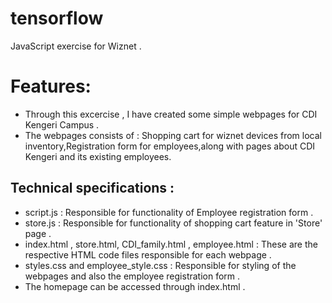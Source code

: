 # tensorflow
JavaScript exercise for Wiznet .

#  Features:

  - Through this excercise , I have created some simple webpages for CDI Kengeri Campus .
  - The webpages consists of : Shopping cart for wiznet devices from local inventory,Registration form for employees,along with pages about CDI Kengeri and its existing employees. 
  
  
  ## Technical specifications : 
  * script.js : Responsible  for functionality of Employee registration form .
  * store.js : Responsible  for functionality of shopping cart feature in 'Store' page .
  * index.html , store.html, CDI_family.html , employee.html : These are the respective HTML code files responsible for each webpage .
  * styles.css and employee_style.css : Responsible for styling of the webpages and also the employee registration form .
  * The homepage can be accessed through index.html .
  
